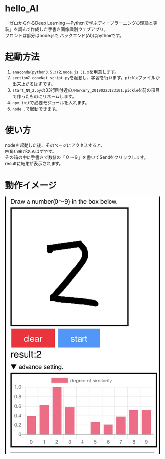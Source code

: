 # hello_AI
「ゼロから作るDeep Learning  ―Pythonで学ぶディープラーニングの理論と実装」を読んで作成した手書き画像識別ウェブアプリ。  
フロントは部分はnode.jsで,バックエンド(AI)はpythonです。

# 起動方法
1. `anaconda(python3.5.x)`と`node.js 11.x`を用意します。
1. `section7_convNet_script.py`を起動し、学習を行います。`pickle`ファイルが出来上がるはずです。
1. `start_NN_2.py`の33行目付近の`/Mercury_20190223123101.pickle`を前の項目で作ったものにリネームします。
1. `npm init`で必要モジュールを入れます。
1. `node .`で起動できます。

# 使い方
nodeを起動した後、そのページにアクセスすると、  
四角い箱があるはずです。  
その箱の中に手書きで数値の「０〜９」を書いてSendをクリックします。  
resultに結果が表示されます。

# 動作イメージ
![イメージ](https://github.com/altyjp/hello_AI/blob/master/IMG_0240.jpg)
